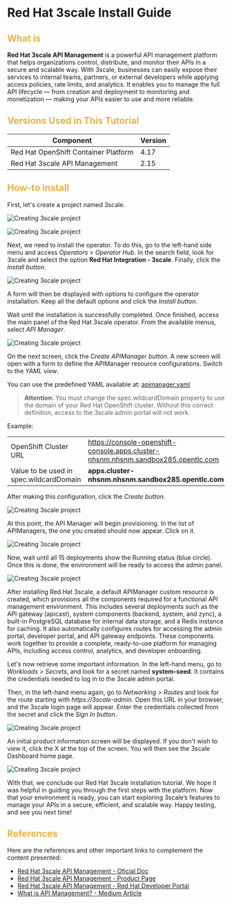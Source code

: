 # Red Hat 3scale Install Guide

## <h2 style="color: #e5b449;">What is</h2>

**Red Hat 3scale API Management** is a powerful API management platform that helps organizations control, distribute, and monitor their APIs in a secure and scalable way. With 3scale, businesses can easily expose their services to internal teams, partners, or external developers while applying access policies, rate limits, and analytics. It enables you to manage the full API lifecycle — from creation and deployment to monitoring and monetization — making your APIs easier to use and more reliable.
<br>

## <h2 style="color: #e5b449;">Versions Used in This Tutorial</h2>

| Component                                   | Version |
|---------------------------------------------|---------|
| Red Hat OpenShift Container Platform        | 4.17    |
| Red Hat 3scale API Management               | 2.15    |

## <h2 style="color: #e5b449;">How-to install</h2>

First, let's create a project named 3scale.

 ![Creating 3scale project](../images/3scale/01%20-%20Creating%203scale%20project.png)

 ![Creating 3scale project](../images/3scale/02%20-%20Creating%203scale%20project.png)

Next, we need to install the operator. To do this, go to the left-hand side menu and access *Operators > Operator Hub*. In the search field, look for 3scale and select the option **Red Hat Integration - 3scale**. Finally, click the *Install button*.

 ![Creating 3scale project](../images/3scale/03%20-%20Installing%203scale%20operator.png)

A form will then be displayed with options to configure the operator installation. Keep all the default options and click the *Install button*.

Wait until the installation is successfully completed. Once finished, access the main panel of the Red Hat 3scale operator. From the available menus, select *API Manager*.

 ![Creating 3scale project](../images/3scale/04%20-%203scale%20operator%20main%20panel.png)

On the next screen, click the *Create APIManager button*. A new screen will open with a form to define the APIManager resource configurations. Switch to the *YAML view*.

You can use the predefined YAML available at: [apimanager.yaml](../infra/3scale/api-manager.yaml)

> **Attention:** You must change the spec.wildcardDomain property to use the domain of your Red Hat OpenShift cluster. Without this correct definition, access to the 3scale admin portal will not work.

Example: 

|                                        |         |
| -------------------------------------- | ------- |
| OpenShift Cluster URL                  | https://console-openshift-console.apps.cluster-nhsnm.nhsnm.sandbox285.opentlc.com  |
|Value to be used in spec.wildcardDomain | **apps.cluster-nhsnm.nhsnm.sandbox285.opentlc.com**  |

After making this configuration, click the *Create button*.

![Creating 3scale project](../images/3scale/05%20%20-%20APIManager%20manifest%20creation.png)

At this point, the API Manager will begin provisioning. In the list of APIManagers, the one you created should now appear. Click on it.

![Creating 3scale project](../images/3scale/06%20-%20API%20Manager%20listed.png)

Now, wait until all 15 deployments show the Running status (blue circle). Once this is done, the environment will be ready to access the admin panel.

![Creating 3scale project](../images/3scale/07%20-%20API%20Manager%20ready.png)

After installing Red Hat 3scale, a default APIManager custom resource is created, which provisions all the components required for a functional API management environment. This includes several deployments such as the API gateway (apicast), system components (backend, system, and zync), a built-in PostgreSQL database for internal data storage, and a Redis instance for caching. It also automatically configures routes for accessing the admin portal, developer portal, and API gateway endpoints. These components work together to provide a complete, ready-to-use platform for managing APIs, including access control, analytics, and developer onboarding.

Let's now retrieve some important information. In the left-hand menu, go to *Workloads > Secrets*, and look for a secret named **system-seed**. It contains the credentials needed to log in to the 3scale admin portal.

Then, in the left-hand menu again, go to *Networking > Routes* and look for the route starting with *https://3scale-admin*. Open this URL in your browser, and the 3scale login page will appear. Enter the credentials collected from the secret and click the *Sign In button*.

![Creating 3scale project](../images/3scale/08%20-%203scale%20login%20page.png)

An initial product information screen will be displayed. If you don't wish to view it, click the X at the top of the screen. You will then see the 3scale Dashboard home page.

![Creating 3scale project](../images/3scale/09%20-%203scale%20admin%20portal%20home%20page.png)


With that, we conclude our Red Hat 3scale installation tutorial. We hope it was helpful in guiding you through the first steps with the platform. Now that your environment is ready, you can start exploring 3scale’s features to manage your APIs in a secure, efficient, and scalable way. Happy testing, and see you next time!

## <h2 style="color: #e5b449;">References</h2>

Here are the references and other important links to complement the content presented:

* [Red Hat 3scale API Management - Oficial Doc](https://docs.redhat.com/en/documentation/red_hat_3scale_api_management)
* [Red Hat 3scale API Management - Product Page](https://www.redhat.com/en/technologies/jboss-middleware/3scale)
* [Red Hat 3scale API Management - Red Hat Developer Portal](https://developers.redhat.com/products/3scale/overview)
* [What is API Management? - Medium Article](https://medium.com/geekculture/what-is-api-management-4cbd6e5ffee4)